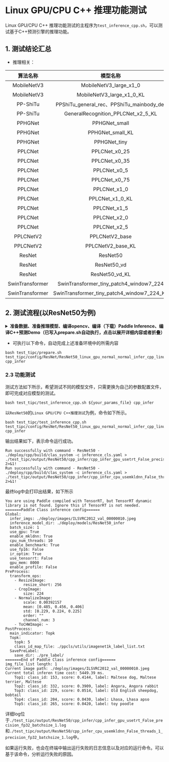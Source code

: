 # Linux GPU/CPU C++ 推理功能测试

Linux GPU/CPU C++ 推理功能测试的主程序为`test_inference_cpp.sh`，可以测试基于C++预测引擎的推理功能。

## 1. 测试结论汇总

- 推理相关：

|    算法名称     |                  模型名称                  | device_CPU | device_GPU |
| :-------------: | :----------------------------------------: | :--------: | :--------: |
|   MobileNetV3   |           MobileNetV3_large_x1_0           |    支持    |    支持    |
|   MobileNetV3   |         MobileNetV3_large_x1_0_KL          |    支持    |    支持    |
|    PP-ShiTu     | PPShiTu_general_rec、PPShiTu_mainbody_det  |    支持    |    支持    |
|    PP-ShiTu     |     GeneralRecognition_PPLCNet_x2_5_KL     |    支持    |    支持    |
|     PPHGNet     |               PPHGNet_small                |    支持    |    支持    |
|     PPHGNet     |              PPHGNet_small_KL              |    支持    |    支持    |
|     PPHGNet     |                PPHGNet_tiny                |    支持    |    支持    |
|     PPLCNet     |               PPLCNet_x0_25                |    支持    |    支持    |
|     PPLCNet     |               PPLCNet_x0_35                |    支持    |    支持    |
|     PPLCNet     |                PPLCNet_x0_5                |    支持    |    支持    |
|     PPLCNet     |               PPLCNet_x0_75                |    支持    |    支持    |
|     PPLCNet     |                PPLCNet_x1_0                |    支持    |    支持    |
|     PPLCNet     |              PPLCNet_x1_0_KL               |    支持    |    支持    |
|     PPLCNet     |                PPLCNet_x1_5                |    支持    |    支持    |
|     PPLCNet     |                PPLCNet_x2_0                |    支持    |    支持    |
|     PPLCNet     |                PPLCNet_x2_5                |    支持    |    支持    |
|    PPLCNetV2    |               PPLCNetV2_base               |    支持    |    支持    |
|    PPLCNetV2    |             PPLCNetV2_base_KL              |    支持    |    支持    |
|     ResNet      |                  ResNet50                  |    支持    |    支持    |
|     ResNet      |                ResNet50_vd                 |    支持    |    支持    |
|     ResNet      |               ResNet50_vd_KL               |    支持    |    支持    |
| SwinTransformer |  SwinTransformer_tiny_patch4_window7_224   |    支持    |    支持    |
| SwinTransformer | SwinTransformer_tiny_patch4_window7_224_KL |    支持    |    支持    |

## 2. 测试流程(以**ResNet50**为例)


<details>
<summary><b>准备数据、准备推理模型、编译opencv、编译（下载）Paddle Inference、编译C++预测Demo（已写入prepare.sh自动执行，点击以展开详细内容或者折叠）
</b></summary>

### 2.1 准备数据和推理模型

#### 2.1.1 准备数据

默认使用`./deploy/images/ILSVRC2012_val_00000010.jpeg`作为测试输入图片。

#### 2.1.2 准备推理模型

* 如果已经训练好了模型，可以参考[模型导出](../../docs/zh_CN/inference_deployment/export_model.md)，导出`inference model`，并将导出路径设置为`./deploy/models/ResNet50_infer`，
导出完毕后文件结构如下

```shell
./deploy/models/ResNet50_infer/
├── inference.pdmodel
├── inference.pdiparams
└── inference.pdiparams.info
```

### 2.2 准备环境

#### 2.2.1 运行准备

配置合适的编译和执行环境，其中包括编译器，cuda等一些基础库，建议安装docker环境，[参考链接](https://www.paddlepaddle.org.cn/install/quick?docurl=/documentation/docs/zh/install/docker/linux-docker.html)。

#### 2.2.2 编译opencv库

* 首先需要从opencv官网上下载Linux环境下的源码，以3.4.7版本为例，下载及解压缩命令如下：

```
cd deploy/cpp
wget https://github.com/opencv/opencv/archive/3.4.7.tar.gz
tar -xvf 3.4.7.tar.gz
```

* 编译opencv，首先设置opencv源码路径(`root_path`)以及安装路径(`install_path`)，`root_path`为下载的opencv源码路径，`install_path`为opencv的安装路径。在本例中，源码路径即为当前目录下的`opencv-3.4.7/`。

```shell
cd ./opencv-3.4.7
export root_path=$PWD
export install_path=${root_path}/opencv3
```

* 然后在opencv源码路径下，按照下面的命令进行编译。

```shell
rm -rf build
mkdir build
cd build

cmake .. \
    -DCMAKE_INSTALL_PREFIX=${install_path} \
    -DCMAKE_BUILD_TYPE=Release \
    -DBUILD_SHARED_LIBS=OFF \
    -DWITH_IPP=OFF \
    -DBUILD_IPP_IW=OFF \
    -DWITH_LAPACK=OFF \
    -DWITH_EIGEN=OFF \
    -DCMAKE_INSTALL_LIBDIR=lib64 \
    -DWITH_ZLIB=ON \
    -DBUILD_ZLIB=ON \
    -DWITH_JPEG=ON \
    -DBUILD_JPEG=ON \
    -DWITH_PNG=ON \
    -DBUILD_PNG=ON \
    -DWITH_TIFF=ON \
    -DBUILD_TIFF=ON

make -j
make install
```

* `make install`完成之后，会在该文件夹下生成opencv头文件和库文件，用于后面的代码编译。

以opencv3.4.7版本为例，最终在安装路径下的文件结构如下所示。**注意**：不同的opencv版本，下述的文件结构可能不同。

```shell
opencv3/
├── bin     :可执行文件
├── include :头文件
├── lib64   :库文件
└── share   :部分第三方库
```

#### 2.2.3 下载或者编译Paddle预测库

* 有2种方式获取Paddle预测库，下面进行详细介绍。

##### 预测库源码编译
* 如果希望获取最新预测库特性，可以从Paddle github上克隆最新代码，源码编译预测库。
* 可以参考[Paddle预测库官网](https://www.paddlepaddle.org.cn/documentation/docs/zh/develop/guides/05_inference_deployment/inference/build_and_install_lib_cn.html#id16)的说明，从github上获取Paddle代码，然后进行编译，生成最新的预测库。使用git获取代码方法如下。

```shell
git clone https://github.com/PaddlePaddle/Paddle.git
```

* 进入Paddle目录后，使用如下命令编译。

```shell
rm -rf build
mkdir build
cd build

cmake  .. \
    -DWITH_CONTRIB=OFF \
    -DWITH_MKL=ON \
    -DWITH_MKLDNN=ON  \
    -DWITH_TESTING=OFF \
    -DCMAKE_BUILD_TYPE=Release \
    -DWITH_INFERENCE_API_TEST=OFF \
    -DON_INFER=ON \
    -DWITH_PYTHON=ON
make -j
make inference_lib_dist
```

更多编译参数选项可以参考Paddle C++预测库官网：[https://www.paddlepaddle.org.cn/documentation/docs/zh/develop/guides/05_inference_deployment/inference/build_and_install_lib_cn.html#id16](https://www.paddlepaddle.org.cn/documentation/docs/zh/develop/guides/05_inference_deployment/inference/build_and_install_lib_cn.html#id16)。


* 编译完成之后，可以在`build/paddle_inference_install_dir/`文件下看到生成了以下文件及文件夹。

```
build/paddle_inference_install_dir/
├── CMakeCache.txt
├── paddle
├── third_party
└── version.txt
```

其中`paddle`就是之后进行C++预测时所需的Paddle库，`version.txt`中包含当前预测库的版本信息。

##### 直接下载安装

* [Paddle预测库官网](https://paddleinference.paddlepaddle.org.cn/user_guides/download_lib.html)上提供了不同cuda版本的Linux预测库，可以在官网查看并选择合适的预测库版本。

  以`manylinux_cuda10.1_cudnn7.6_avx_mkl_trt6_gcc8.2`版本为例，使用下述命令下载并解压：


```shell
wget https://paddle-inference-lib.bj.bcebos.com/2.2.2/cxx_c/Linux/GPU/x86-64_gcc8.2_avx_mkl_cuda10.1_cudnn7.6.5_trt6.0.1.5/paddle_inference.tgz

tar -xvf paddle_inference.tgz
```

最终会在当前的文件夹中生成`paddle_inference/`的子文件夹,文件内容和上述的paddle_inference_install_dir一样。


#### 2.2.4 编译C++预测Demo

* 编译命令如下，其中Paddle C++预测库、opencv等其他依赖库的地址需要换成自己机器上的实际地址。


```shell
# 在deploy/cpp下执行以下命令
bash tools/build.sh
```

具体地，`tools/build.sh`中内容如下。

```shell
OPENCV_DIR=your_opencv_dir
LIB_DIR=your_paddle_inference_dir
CUDA_LIB_DIR=your_cuda_lib_dir
CUDNN_LIB_DIR=your_cudnn_lib_dir
TENSORRT_DIR=your_tensorrt_lib_dir

BUILD_DIR=build
rm -rf ${BUILD_DIR}
mkdir ${BUILD_DIR}
cd ${BUILD_DIR}
cmake .. \
    -DPADDLE_LIB=${LIB_DIR} \
    -DWITH_MKL=ON \
    -DDEMO_NAME=clas_system \
    -DWITH_GPU=OFF \
    -DWITH_STATIC_LIB=OFF \
    -DWITH_TENSORRT=OFF \
    -DTENSORRT_DIR=${TENSORRT_DIR} \
    -DOPENCV_DIR=${OPENCV_DIR} \
    -DCUDNN_LIB=${CUDNN_LIB_DIR} \
    -DCUDA_LIB=${CUDA_LIB_DIR} \

make -j
```

上述命令中，

* `OPENCV_DIR`为opencv编译安装的地址（本例中需修改为`opencv-3.4.7/opencv3`文件夹的路径）；

* `LIB_DIR`为下载的Paddle预测库（`paddle_inference`文件夹），或编译生成的Paddle预测库（`build/paddle_inference_install_dir`文件夹）的路径；

* `CUDA_LIB_DIR`为cuda库文件地址，在docker中一般为`/usr/local/cuda/lib64`；

* `CUDNN_LIB_DIR`为cudnn库文件地址，在docker中一般为`/usr/lib64`。

* `TENSORRT_DIR`是tensorrt库文件地址，在dokcer中一般为`/usr/local/TensorRT-7.2.3.4/`，TensorRT需要结合GPU使用。

在执行上述命令，编译完成之后，会在当前路径下生成`build`文件夹，其中生成一个名为`clas_system`的可执行文件。
</details>

* 可执行以下命令，自动完成上述准备环境中的所需内容
```shell
bash test_tipc/prepare.sh test_tipc/config/ResNet/ResNet50_linux_gpu_normal_normal_infer_cpp_linux_gpu_cpu.txt cpp_infer
```
### 2.3 功能测试


测试方法如下所示，希望测试不同的模型文件，只需更换为自己的参数配置文件，即可完成对应模型的测试。

```shell
bash test_tipc/test_inference_cpp.sh ${your_params_file} cpp_infer
```

以`ResNet50`的`Linux GPU/CPU C++推理测试`为例，命令如下所示。

```shell
bash test_tipc/test_inference_cpp.sh test_tipc/config/ResNet/ResNet50_linux_gpu_normal_normal_infer_cpp_linux_gpu_cpu.txt cpp_infer
```

输出结果如下，表示命令运行成功。

```shell
Run successfully with command - ResNet50 - ./deploy/cpp/build/clas_system -c inference_cls.yaml > ./test_tipc/output/ResNet50/cpp_infer/cpp_infer_gpu_usetrt_False_precision_fp32_batchsize_1.log 2>&1!
Run successfully with command - ResNet50 - ./deploy/cpp/build/clas_system -c inference_cls.yaml > ./test_tipc/output/ResNet50/cpp_infer/cpp_infer_cpu_usemkldnn_False_threads_1_precision_fp32_batchsize_1.log 2>&1!
```

最终log中会打印出结果，如下所示
```log
You are using Paddle compiled with TensorRT, but TensorRT dynamic library is not found. Ignore this if TensorRT is not needed.
=======Paddle Class inference config======
Global:
  infer_imgs: ./deploy/images/ILSVRC2012_val_00000010.jpeg
  inference_model_dir: ./deploy/models/ResNet50_infer
  batch_size: 1
  use_gpu: True
  enable_mkldnn: True
  cpu_num_threads: 10
  enable_benchmark: True
  use_fp16: False
  ir_optim: True
  use_tensorrt: False
  gpu_mem: 8000
  enable_profile: False
PreProcess:
  transform_ops:
    - ResizeImage:
        resize_short: 256
    - CropImage:
        size: 224
    - NormalizeImage:
        scale: 0.00392157
        mean: [0.485, 0.456, 0.406]
        std: [0.229, 0.224, 0.225]
        order: ""
        channel_num: 3
    - ToCHWImage: ~
PostProcess:
  main_indicator: Topk
  Topk:
    topk: 5
    class_id_map_file: ./ppcls/utils/imagenet1k_label_list.txt
  SavePreLabel:
    save_dir: ./pre_label/
=======End of Paddle Class inference config======
img_file_list length: 1
Current image path: ./deploy/images/ILSVRC2012_val_00000010.jpeg
Current total inferen time cost: 5449.39 ms.
    Top1: class_id: 153, score: 0.4144, label: Maltese dog, Maltese terrier, Maltese
    Top2: class_id: 332, score: 0.3909, label: Angora, Angora rabbit
    Top3: class_id: 229, score: 0.0514, label: Old English sheepdog, bobtail
    Top4: class_id: 204, score: 0.0430, label: Lhasa, Lhasa apso
    Top5: class_id: 265, score: 0.0420, label: toy poodle

```
详细log位于`./test_tipc/output/ResNet50/cpp_infer/cpp_infer_gpu_usetrt_False_precision_fp32_batchsize_1.log`和`./test_tipc/output/ResNet50/cpp_infer_cpu_usemkldnn_False_threads_1_precision_fp32_batchsize_1.log`中。

如果运行失败，也会在终端中输出运行失败的日志信息以及对应的运行命令。可以基于该命令，分析运行失败的原因。
